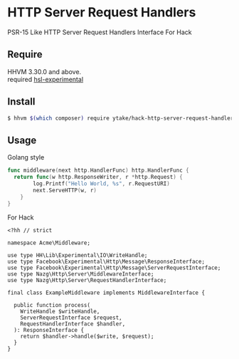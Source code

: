 # HTTP Server Request Handlers

PSR-15 Like HTTP Server Request Handlers Interface For Hack

## Require

HHVM 3.30.0 and above.  
required [hsl-experimental](https://github.com/hhvm/hsl-experimental)

## Install

```bash
$ hhvm $(which composer) require ytake/hack-http-server-request-handlers-interfaces
```

## Usage

Golang style

```go
func middleware(next http.HandlerFunc) http.HandlerFunc {
  return func(w http.ResponseWriter, r *http.Request) {
		log.Printf("Hello World, %s", r.RequestURI)
		next.ServeHTTP(w, r)
	}
}
```

For Hack

```hack
<?hh // strict

namespace Acme\Middleware;

use type HH\Lib\Experimental\IO\WriteHandle;
use type Facebook\Experimental\Http\Message\ResponseInterface;
use type Facebook\Experimental\Http\Message\ServerRequestInterface;
use type Nazg\Http\Server\MiddlewareInterface;
use type Nazg\Http\Server\RequestHandlerInterface;

final class ExampleMiddleware implements MiddlewareInterface {

  public function process(
    WriteHandle $writeHandle,
    ServerRequestInterface $request,
    RequestHandlerInterface $handler,
  ): ResponseInterface {
    return $handler->handle($write, $request);
  }
}
```
